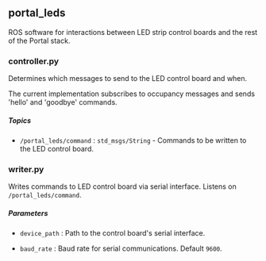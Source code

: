 portal\_leds
------------

ROS software for interactions between LED strip control boards and the rest of the Portal stack.

### controller.py

Determines which messages to send to the LED control board and when.

The current implementation subscribes to occupancy messages and sends 'hello' and 'goodbye' commands.

##### Topics

* `/portal_leds/command` : `std_msgs/String` - Commands to be written to the LED control board.

### writer.py

Writes commands to LED control board via serial interface.  Listens on `/portal_leds/command`.

##### Parameters

* `device_path` : Path to the control board's serial interface.

* `baud_rate` : Baud rate for serial communications.  Default `9600`.
